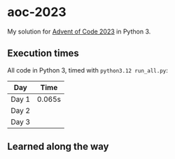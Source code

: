 # aoc-2023

My solution for [Advent of Code 2023](https://adventofcode.com/2023) in Python 3.

## Execution times

All code in Python 3, timed with `python3.12 run_all.py`:

| Day   | Time   |
|-------|--------|
| Day 1 | 0.065s |
| Day 2 |        |
| Day 3 |        |

## Learned along the way

